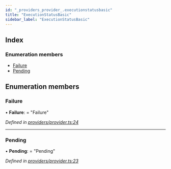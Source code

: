 ```yaml
---
id: "_providers_provider_.executionstatusbasic"
title: "ExecutionStatusBasic"
sidebar_label: "ExecutionStatusBasic"
---
```


## Index

### Enumeration members

* [Failure](_providers_provider_.executionstatusbasic.md#failure)
* [Pending](_providers_provider_.executionstatusbasic.md#pending)

## Enumeration members

###  Failure

• **Failure**: = "Failure"

*Defined in [providers/provider.ts:24](https://github.com/nearprotocol/nearlib/blob/be6b150/src.ts/providers/provider.ts#L24)*

___

###  Pending

• **Pending**: = "Pending"

*Defined in [providers/provider.ts:23](https://github.com/nearprotocol/nearlib/blob/be6b150/src.ts/providers/provider.ts#L23)*
